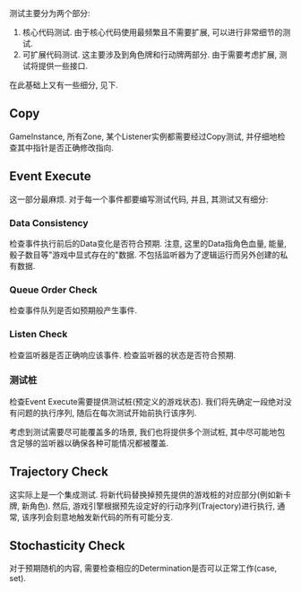 测试主要分为两个部分:

1. 核心代码测试. 由于核心代码使用最频繁且不需要扩展, 可以进行非常细节的测试.
2. 可扩展代码测试. 这主要涉及到角色牌和行动牌两部分. 由于需要考虑扩展, 测试将提供一些接口.

在此基础上又有一些细分, 见下.

## Copy

GameInstance, 所有Zone, 某个Listener实例都需要经过Copy测试, 并仔细地检查其中指针是否正确修改指向.

## Event Execute

这一部分最麻烦. 对于每一个事件都要编写测试代码, 并且, 其测试又有细分:

### Data Consistency

检查事件执行前后的Data变化是否符合预期. 注意, 这里的Data指角色血量, 能量, 骰子数目等"游戏中显式存在的"数据. 不包括监听器为了逻辑运行而另外创建的私有数据.

### Queue Order Check

检查事件队列是否如预期般产生事件.

### Listen Check

检查监听器是否正确响应该事件. 检查监听器的状态是否符合预期.

### 测试桩

检查Event Execute需要提供测试桩(预定义的游戏状态). 我们将先确定一段绝对没有问题的执行序列, 随后在每次测试开始前执行该序列.

考虑到测试需要尽可能覆盖多的场景, 我们也将提供多个测试桩, 其中尽可能地包含足够的监听器以确保各种可能情况都被覆盖.

## Trajectory Check

这实际上是一个集成测试. 将新代码替换掉预先提供的游戏桩的对应部分(例如新卡牌, 新角色). 然后, 游戏引擎根据预先设定好的行动序列(Trajectory)进行执行, 通常, 该序列会刻意地触发新代码的所有可能分支. 

## Stochasticity Check

对于预期随机的内容, 需要检查相应的Determination是否可以正常工作(case, set).
